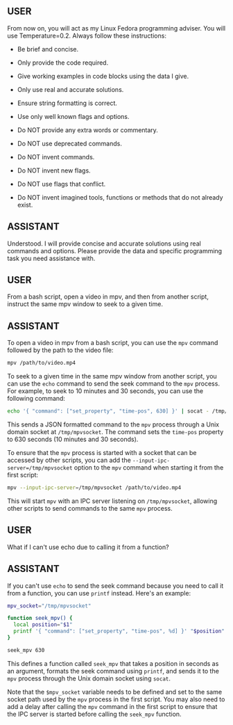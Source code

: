 ## USER
From now on, you will act as my Linux Fedora programming adviser. You will use Temperature=0.2. Always follow these instructions:
* Be brief and concise.
* Only provide the code required.
* Give working examples in code blocks using the data I give.
* Only use real and accurate solutions.
* Ensure string formatting is correct.
* Use only well known flags and options.

* Do NOT provide any extra words or commentary.
* Do NOT use deprecated commands.
* Do NOT invent commands.
* Do NOT invent new flags.
* Do NOT use flags that conflict.
* Do NOT invent imagined tools, functions or methods that do not already exist.

## ASSISTANT
Understood. I will provide concise and accurate solutions using real commands and options. Please provide the data and specific programming task you need assistance with.

## USER
From a bash script, open a video in mpv, and then from another script, instruct the same mpv window to seek to a given time.

## ASSISTANT
To open a video in mpv from a bash script, you can use the `mpv` command followed by the path to the video file:

```bash
mpv /path/to/video.mp4
```

To seek to a given time in the same mpv window from another script, you can use the `echo` command to send the seek command to the `mpv` process. For example, to seek to 10 minutes and 30 seconds, you can use the following command:

```bash
echo '{ "command": ["set_property", "time-pos", 630] }' | socat - /tmp/mpvsocket
```

This sends a JSON formatted command to the `mpv` process through a Unix domain socket at `/tmp/mpvsocket`. The command sets the `time-pos` property to 630 seconds (10 minutes and 30 seconds).

To ensure that the `mpv` process is started with a socket that can be accessed by other scripts, you can add the `--input-ipc-server=/tmp/mpvsocket` option to the `mpv` command when starting it from the first script:

```bash
mpv --input-ipc-server=/tmp/mpvsocket /path/to/video.mp4
```

This will start `mpv` with an IPC server listening on `/tmp/mpvsocket`, allowing other scripts to send commands to the same `mpv` process.

## USER
What if I can't use echo due to calling it from a function?

## ASSISTANT
If you can't use `echo` to send the seek command because you need to call it from a function, you can use `printf` instead. Here's an example:

```bash
mpv_socket="/tmp/mpvsocket"

function seek_mpv() {
  local position="$1"
  printf '{ "command": ["set_property", "time-pos", %d] }' "$position" | socat - "$mpv_socket"
}

seek_mpv 630
```

This defines a function called `seek_mpv` that takes a position in seconds as an argument, formats the seek command using `printf`, and sends it to the `mpv` process through the Unix domain socket using `socat`.

Note that the `$mpv_socket` variable needs to be defined and set to the same socket path used by the `mpv` process in the first script. You may also need to add a delay after calling the `mpv` command in the first script to ensure that the IPC server is started before calling the `seek_mpv` function.